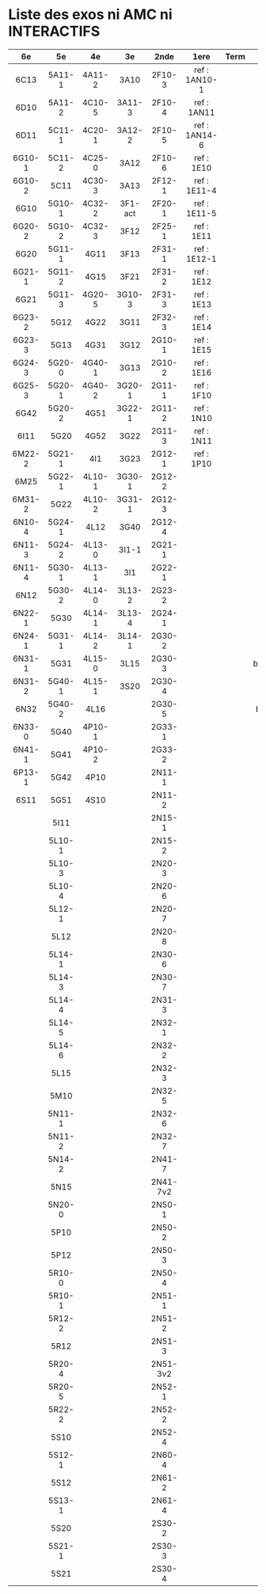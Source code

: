 # Liste des exos ni AMC ni INTERACTIFS

|6e|5e|4e|3e|2nde|1ere|Term|Reste|
|:-:|:-:|:-:|:-:|:-:|:-:|:-:|:-:|
|6C13|5A11-1|4A11-2|3A10|2F10-3|ref : 1AN10-1||MG32_3F13|
|6D10|5A11-2|4C10-5|3A11-3|2F10-4|ref : 1AN11||beta2F31|
|6D11|5C11-1|4C20-1|3A12-2|2F10-5|ref : 1AN14-6||beta3F23|
|6G10-1|5C11-2|4C25-0|3A12|2F10-6|ref : 1E10||beta3G15|
|6G10-2|5C11|4C30-3|3A13|2F12-1|ref : 1E11-4||beta3G41|
|6G10|5G10-1|4C32-2|3F1-act|2F20-1|ref : 1E11-5||beta3S20-1|
|6G20-2|5G10-2|4C32-3|3F12|2F25-1|ref : 1E11||beta3s21|
|6G20|5G11-1|4G11|3F13|2F31-1|ref : 1E12-1||beta4C31|
|6G21-1|5G11-2|4G15|3F21|2F31-2|ref : 1E12||beta4G20-3|
|6G21|5G11-3|4G20-5|3G10-3|2F31-3|ref : 1E13||beta4G20-4|
|6G23-2|5G12|4G22|3G11|2F32-3|ref : 1E14||beta5G30-2|
|6G23-3|5G13|4G31|3G12|2G10-1|ref : 1E15||beta6C33-1|
|6G24-3|5G20-0|4G40-1|3G13|2G10-2|ref : 1E16||beta6test2|
|6G25-3|5G20-1|4G40-2|3G20-1|2G11-1|ref : 1F10||beta6test2021|
|6G42|5G20-2|4G51|3G22-1|2G11-2|ref : 1N10||betaAleaFigure|
|6I11|5G20|4G52|3G22|2G11-3|ref : 1N11||betaAsymptotesObliques|
|6M22-2|5G21-1|4I1|3G23|2G12-1|ref : 1P10||betaEqCarreDansC|
|6M25|5G22-1|4L10-1|3G30-1|2G12-2|||betaEquations|
|6M31-2|5G22|4L10-2|3G31-1|2G12-3|||betaEquationsLog|
|6N10-4|5G24-1|4L12|3G40|2G12-4|||betaEqValAbs|
|6N11-3|5G24-2|4L13-0|3I1-1|2G21-1|||betaExo3d|
|6N11-4|5G30-1|4L13-1|3I1|2G22-1|||betaExoLimite|
|6N12|5G30-2|4L14-0|3L13-2|2G23-2|||betaExoSimpleMatthieu|
|6N22-1|5G30|4L14-1|3L13-4|2G24-1|||betaModele10_simple_question-reponse|
|6N24-1|5G31-1|4L14-2|3L14-1|2G30-2|||betaModele11_parametrable|
|6N31-1|5G31|4L15-0|3L15|2G30-3|||betaModele20_plusieurs_types_de_questions|
|6N31-2|5G40-1|4L15-1|3S20|2G30-4|||betaModele21_parametrables|
|6N32|5G40-2|4L16||2G30-5|||betaModele30_constructions_géométriques|
|6N33-0|5G40|4P10-1||2G33-1|||betaModele31_parametrables|
|6N41-1|5G41|4P10-2||2G33-2|||betaModele40_tableau_proportionnalite|
|6P13-1|5G42|4P10||2N11-1|||betaModele41_tableau_signes_variations|
|6S11|5G51|4S10||2N11-2|||betaModele50_Mathsteps|
||5I11|||2N15-1|||betaProbaAouB|
||5L10-1|||2N15-2|||betaProbabilites|
||5L10-3|||2N20-3|||betaProbabilitesJC|
||5L10-4|||2N20-6|||betaPuissances|
||5L12-1|||2N20-7|||betarotation3d|
||5L12|||2N20-8|||betaSpline|
||5L14-1|||2N30-6|||betaSys2x2CombLin|
||5L14-3|||2N30-7|||betaTracerParabole|
||5L14-4|||2N31-3|||moule_a_exo_mathalea|
||5L14-5|||2N32-1|||moule_a_exo_mathalea2d|
||5L14-6|||2N32-2|||c3C10-2|
||5L15|||2N32-3|||c3I11|
||5M10|||2N32-5|||c3N10|
||5N11-1|||2N32-6|||c3N23|
||5N11-2|||2N32-7|||can6I01|
||5N14-2|||2N41-7|||CM020|
||5N15|||2N41-7v2|||CM021|
||5N20-0|||2N50-1|||ExC100|
||5P10|||2N50-2|||HPC100|
||5P12|||2N50-3|||PEA11-1|
||5R10-0|||2N50-4|||PEA11|
||5R10-1|||2N51-1|||PEA12|
||5R12-2|||2N51-2|||PEA13|
||5R12|||2N51-3|||PEG20|
||5R20-4|||2N51-3v2|||PEG21|
||5R20-5|||2N52-1|||PEG22|
||5R22-2|||2N52-2|||PEG23|
||5S10|||2N52-4|||PEG24|
||5S12-1|||2N60-4|||P003|
||5S12|||2N61-2|||P004|
||5S13-1|||2N61-4|||P005|
||5S20|||2S30-2|||P006|
||5S21-1|||2S30-3|||P007|
||5S21|||2S30-4|||P008|
